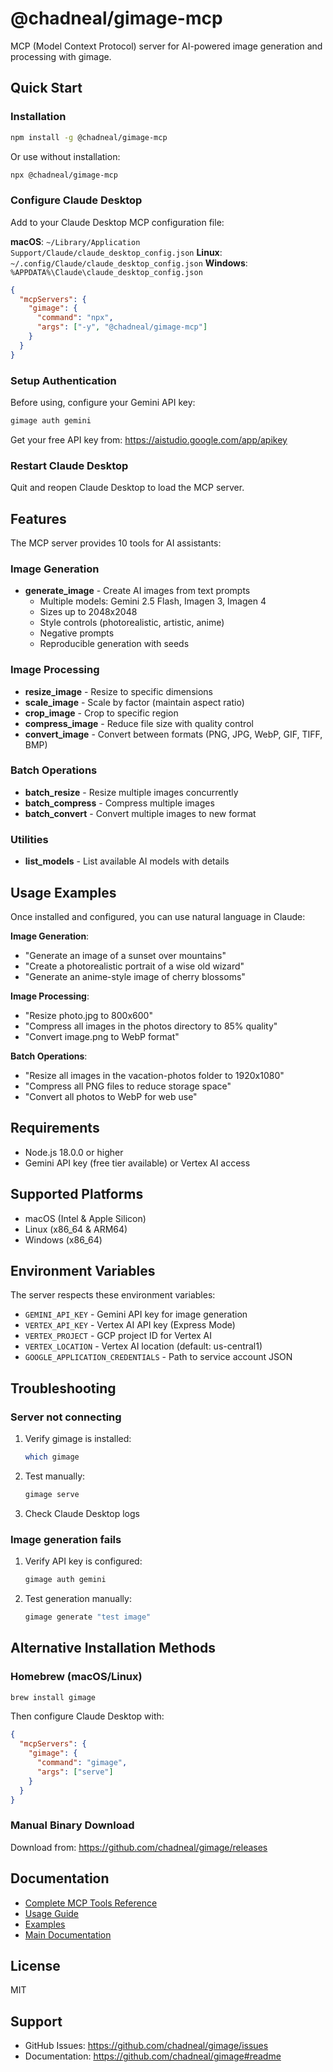 # @chadneal/gimage-mcp

MCP (Model Context Protocol) server for AI-powered image generation and processing with gimage.

## Quick Start

### Installation

```bash
npm install -g @chadneal/gimage-mcp
```

Or use without installation:

```bash
npx @chadneal/gimage-mcp
```

### Configure Claude Desktop

Add to your Claude Desktop MCP configuration file:

**macOS**: `~/Library/Application Support/Claude/claude_desktop_config.json`
**Linux**: `~/.config/Claude/claude_desktop_config.json`
**Windows**: `%APPDATA%\Claude\claude_desktop_config.json`

```json
{
  "mcpServers": {
    "gimage": {
      "command": "npx",
      "args": ["-y", "@chadneal/gimage-mcp"]
    }
  }
}
```

### Setup Authentication

Before using, configure your Gemini API key:

```bash
gimage auth gemini
```

Get your free API key from: https://aistudio.google.com/app/apikey

### Restart Claude Desktop

Quit and reopen Claude Desktop to load the MCP server.

## Features

The MCP server provides 10 tools for AI assistants:

### Image Generation
- **generate_image** - Create AI images from text prompts
  - Multiple models: Gemini 2.5 Flash, Imagen 3, Imagen 4
  - Sizes up to 2048x2048
  - Style controls (photorealistic, artistic, anime)
  - Negative prompts
  - Reproducible generation with seeds

### Image Processing
- **resize_image** - Resize to specific dimensions
- **scale_image** - Scale by factor (maintain aspect ratio)
- **crop_image** - Crop to specific region
- **compress_image** - Reduce file size with quality control
- **convert_image** - Convert between formats (PNG, JPG, WebP, GIF, TIFF, BMP)

### Batch Operations
- **batch_resize** - Resize multiple images concurrently
- **batch_compress** - Compress multiple images
- **batch_convert** - Convert multiple images to new format

### Utilities
- **list_models** - List available AI models with details

## Usage Examples

Once installed and configured, you can use natural language in Claude:

**Image Generation**:
- "Generate an image of a sunset over mountains"
- "Create a photorealistic portrait of a wise old wizard"
- "Generate an anime-style image of cherry blossoms"

**Image Processing**:
- "Resize photo.jpg to 800x600"
- "Compress all images in the photos directory to 85% quality"
- "Convert image.png to WebP format"

**Batch Operations**:
- "Resize all images in the vacation-photos folder to 1920x1080"
- "Compress all PNG files to reduce storage space"
- "Convert all photos to WebP for web use"

## Requirements

- Node.js 18.0.0 or higher
- Gemini API key (free tier available) or Vertex AI access

## Supported Platforms

- macOS (Intel & Apple Silicon)
- Linux (x86_64 & ARM64)
- Windows (x86_64)

## Environment Variables

The server respects these environment variables:

- `GEMINI_API_KEY` - Gemini API key for image generation
- `VERTEX_API_KEY` - Vertex AI API key (Express Mode)
- `VERTEX_PROJECT` - GCP project ID for Vertex AI
- `VERTEX_LOCATION` - Vertex AI location (default: us-central1)
- `GOOGLE_APPLICATION_CREDENTIALS` - Path to service account JSON

## Troubleshooting

### Server not connecting

1. Verify gimage is installed:
   ```bash
   which gimage
   ```

2. Test manually:
   ```bash
   gimage serve
   ```

3. Check Claude Desktop logs

### Image generation fails

1. Verify API key is configured:
   ```bash
   gimage auth gemini
   ```

2. Test generation manually:
   ```bash
   gimage generate "test image"
   ```

## Alternative Installation Methods

### Homebrew (macOS/Linux)

```bash
brew install gimage
```

Then configure Claude Desktop with:

```json
{
  "mcpServers": {
    "gimage": {
      "command": "gimage",
      "args": ["serve"]
    }
  }
}
```

### Manual Binary Download

Download from: https://github.com/chadneal/gimage/releases

## Documentation

- [Complete MCP Tools Reference](https://github.com/chadneal/gimage/blob/main/docs/MCP_TOOLS.md)
- [Usage Guide](https://github.com/chadneal/gimage/blob/main/docs/MCP_USAGE.md)
- [Examples](https://github.com/chadneal/gimage/blob/main/docs/MCP_EXAMPLES.md)
- [Main Documentation](https://github.com/chadneal/gimage)

## License

MIT

## Support

- GitHub Issues: https://github.com/chadneal/gimage/issues
- Documentation: https://github.com/chadneal/gimage#readme
